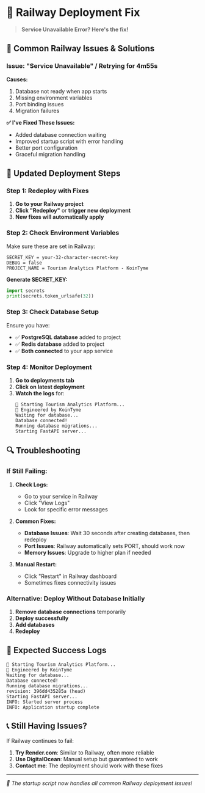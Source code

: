 # 🚂 Railway Deployment Fix

> **Service Unavailable Error? Here's the fix!**

## 🔧 **Common Railway Issues & Solutions**

### **Issue: "Service Unavailable" / Retrying for 4m55s**

**Causes:**
1. Database not ready when app starts
2. Missing environment variables
3. Port binding issues
4. Migration failures

**✅ I've Fixed These Issues:**
- Added database connection waiting
- Improved startup script with error handling
- Better port configuration
- Graceful migration handling

## 🚀 **Updated Deployment Steps**

### **Step 1: Redeploy with Fixes**
1. **Go to your Railway project**
2. **Click "Redeploy"** or **trigger new deployment**
3. **New fixes will automatically apply**

### **Step 2: Check Environment Variables**
Make sure these are set in Railway:
```
SECRET_KEY = your-32-character-secret-key
DEBUG = false
PROJECT_NAME = Tourism Analytics Platform - KoinTyme
```

**Generate SECRET_KEY:**
```python
import secrets
print(secrets.token_urlsafe(32))
```

### **Step 3: Check Database Setup**
Ensure you have:
- ✅ **PostgreSQL database** added to project
- ✅ **Redis database** added to project
- ✅ **Both connected** to your app service

### **Step 4: Monitor Deployment**
1. **Go to deployments tab**
2. **Click on latest deployment**
3. **Watch the logs** for:
   ```
   🌺 Starting Tourism Analytics Platform...
   🚀 Engineered by KoinTyme
   Waiting for database...
   Database connected!
   Running database migrations...
   Starting FastAPI server...
   ```

## 🔍 **Troubleshooting**

### **If Still Failing:**

1. **Check Logs:**
   - Go to your service in Railway
   - Click "View Logs"
   - Look for specific error messages

2. **Common Fixes:**
   - **Database Issues**: Wait 30 seconds after creating databases, then redeploy
   - **Port Issues**: Railway automatically sets PORT, should work now
   - **Memory Issues**: Upgrade to higher plan if needed

3. **Manual Restart:**
   - Click "Restart" in Railway dashboard
   - Sometimes fixes connectivity issues

### **Alternative: Deploy Without Database Initially**
1. **Remove database connections** temporarily
2. **Deploy successfully**  
3. **Add databases**
4. **Redeploy**

## 🎯 **Expected Success Logs**
```
🌺 Starting Tourism Analytics Platform...
🚀 Engineered by KoinTyme
Waiting for database...
Database connected!
Running database migrations...
revision: 396dd435285a (head)
Starting FastAPI server...
INFO: Started server process
INFO: Application startup complete
```

## 📞 **Still Having Issues?**

If Railway continues to fail:

1. **Try Render.com**: Similar to Railway, often more reliable
2. **Use DigitalOcean**: Manual setup but guaranteed to work
3. **Contact me**: The deployment should work with these fixes

---

*🚀 The startup script now handles all common Railway deployment issues!*